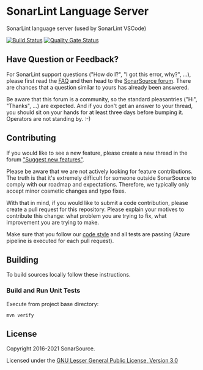 SonarLint Language Server
=========================
SonarLint language server (used by SonarLint VSCode)

[![Build Status](https://dev.azure.com/sonarsource/DotNetTeam%20Project/_apis/build/status/sonarlint/SonarLint%20Language%20Server?branchName=master)](https://dev.azure.com/sonarsource/DotNetTeam%20Project/_build/latest?definitionId=66&branchName=master)
[![Quality Gate Status](https://next.sonarqube.com/sonarqube/api/project_badges/measure?project=org.sonarsource.sonarlint.ls%3Asonarlint-language-server&metric=alert_status)](https://next.sonarqube.com/sonarqube/dashboard?id=org.sonarsource.sonarlint.ls%3Asonarlint-language-server)

Have Question or Feedback?
--------------------------

For SonarLint support questions ("How do I?", "I got this error, why?", ...), please first read the [FAQ](https://community.sonarsource.com/t/frequently-asked-questions/7204) and then head to the [SonarSource forum](https://community.sonarsource.com/c/help/sl). There are chances that a question similar to yours has already been answered. 

Be aware that this forum is a community, so the standard pleasantries ("Hi", "Thanks", ...) are expected. And if you don't get an answer to your thread, you should sit on your hands for at least three days before bumping it. Operators are not standing by. :-)


Contributing
------------

If you would like to see a new feature, please create a new thread in the forum ["Suggest new features"](https://community.sonarsource.com/c/suggestions/features).

Please be aware that we are not actively looking for feature contributions. The truth is that it's extremely difficult for someone outside SonarSource to comply with our roadmap and expectations. Therefore, we typically only accept minor cosmetic changes and typo fixes.

With that in mind, if you would like to submit a code contribution, please create a pull request for this repository. Please explain your motives to contribute this change: what problem you are trying to fix, what improvement you are trying to make.

Make sure that you follow our [code style](https://github.com/SonarSource/sonar-developer-toolset#code-style) and all tests are passing (Azure pipeline is executed for each pull request).

Building
--------

To build sources locally follow these instructions.

### Build and Run Unit Tests

Execute from project base directory:

    mvn verify


License
-------

Copyright 2016-2021 SonarSource.

Licensed under the [GNU Lesser General Public License, Version 3.0](http://www.gnu.org/licenses/lgpl.txt)

